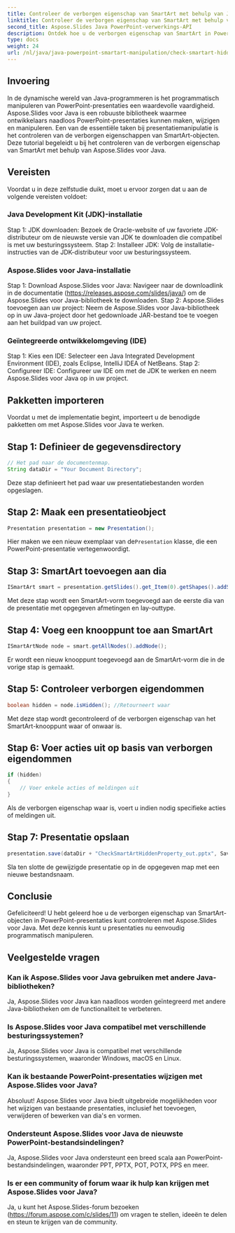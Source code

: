 ```yaml
---
title: Controleer de verborgen eigenschap van SmartArt met behulp van Java
linktitle: Controleer de verborgen eigenschap van SmartArt met behulp van Java
second_title: Aspose.Slides Java PowerPoint-verwerkings-API
description: Ontdek hoe u de verborgen eigenschap van SmartArt in PowerPoint kunt controleren met Aspose.Slides voor Java, waardoor de manipulatie van presentaties wordt verbeterd.
type: docs
weight: 24
url: /nl/java/java-powerpoint-smartart-manipulation/check-smartart-hidden-property-java/
---
```

## Invoering
In de dynamische wereld van Java-programmeren is het programmatisch manipuleren van PowerPoint-presentaties een waardevolle vaardigheid. Aspose.Slides voor Java is een robuuste bibliotheek waarmee ontwikkelaars naadloos PowerPoint-presentaties kunnen maken, wijzigen en manipuleren. Een van de essentiële taken bij presentatiemanipulatie is het controleren van de verborgen eigenschappen van SmartArt-objecten. Deze tutorial begeleidt u bij het controleren van de verborgen eigenschap van SmartArt met behulp van Aspose.Slides voor Java.
## Vereisten
Voordat u in deze zelfstudie duikt, moet u ervoor zorgen dat u aan de volgende vereisten voldoet:
### Java Development Kit (JDK)-installatie
Stap 1: JDK downloaden: Bezoek de Oracle-website of uw favoriete JDK-distributeur om de nieuwste versie van JDK te downloaden die compatibel is met uw besturingssysteem.
Stap 2: Installeer JDK: Volg de installatie-instructies van de JDK-distributeur voor uw besturingssysteem.
### Aspose.Slides voor Java-installatie
Stap 1: Download Aspose.Slides voor Java: Navigeer naar de downloadlink in de documentatie (https://releases.aspose.com/slides/java/) om de Aspose.Slides voor Java-bibliotheek te downloaden.
Stap 2: Aspose.Slides toevoegen aan uw project: Neem de Aspose.Slides voor Java-bibliotheek op in uw Java-project door het gedownloade JAR-bestand toe te voegen aan het buildpad van uw project.
### Geïntegreerde ontwikkelomgeving (IDE)
Stap 1: Kies een IDE: Selecteer een Java Integrated Development Environment (IDE), zoals Eclipse, IntelliJ IDEA of NetBeans.
Stap 2: Configureer IDE: Configureer uw IDE om met de JDK te werken en neem Aspose.Slides voor Java op in uw project.

## Pakketten importeren
Voordat u met de implementatie begint, importeert u de benodigde pakketten om met Aspose.Slides voor Java te werken.
## Stap 1: Definieer de gegevensdirectory
```java
// Het pad naar de documentenmap.
String dataDir = "Your Document Directory";
```
Deze stap definieert het pad waar uw presentatiebestanden worden opgeslagen.
## Stap 2: Maak een presentatieobject
```java
Presentation presentation = new Presentation();
```
Hier maken we een nieuw exemplaar van de`Presentation` klasse, die een PowerPoint-presentatie vertegenwoordigt.
## Stap 3: SmartArt toevoegen aan dia
```java
ISmartArt smart = presentation.getSlides().get_Item(0).getShapes().addSmartArt(10, 10, 400, 300, SmartArtLayoutType.RadialCycle);
```
Met deze stap wordt een SmartArt-vorm toegevoegd aan de eerste dia van de presentatie met opgegeven afmetingen en lay-outtype.
## Stap 4: Voeg een knooppunt toe aan SmartArt
```java
ISmartArtNode node = smart.getAllNodes().addNode();
```
Er wordt een nieuw knooppunt toegevoegd aan de SmartArt-vorm die in de vorige stap is gemaakt.
## Stap 5: Controleer verborgen eigendommen
```java
boolean hidden = node.isHidden(); //Retourneert waar
```
Met deze stap wordt gecontroleerd of de verborgen eigenschap van het SmartArt-knooppunt waar of onwaar is.
## Stap 6: Voer acties uit op basis van verborgen eigendommen
```java
if (hidden)
{
    // Voer enkele acties of meldingen uit
}
```
Als de verborgen eigenschap waar is, voert u indien nodig specifieke acties of meldingen uit.
## Stap 7: Presentatie opslaan
```java
presentation.save(dataDir + "CheckSmartArtHiddenProperty_out.pptx", SaveFormat.Pptx);
```
Sla ten slotte de gewijzigde presentatie op in de opgegeven map met een nieuwe bestandsnaam.

## Conclusie
Gefeliciteerd! U hebt geleerd hoe u de verborgen eigenschap van SmartArt-objecten in PowerPoint-presentaties kunt controleren met Aspose.Slides voor Java. Met deze kennis kunt u presentaties nu eenvoudig programmatisch manipuleren.
## Veelgestelde vragen
### Kan ik Aspose.Slides voor Java gebruiken met andere Java-bibliotheken?
Ja, Aspose.Slides voor Java kan naadloos worden geïntegreerd met andere Java-bibliotheken om de functionaliteit te verbeteren.
### Is Aspose.Slides voor Java compatibel met verschillende besturingssystemen?
Ja, Aspose.Slides voor Java is compatibel met verschillende besturingssystemen, waaronder Windows, macOS en Linux.
### Kan ik bestaande PowerPoint-presentaties wijzigen met Aspose.Slides voor Java?
Absoluut! Aspose.Slides voor Java biedt uitgebreide mogelijkheden voor het wijzigen van bestaande presentaties, inclusief het toevoegen, verwijderen of bewerken van dia's en vormen.
### Ondersteunt Aspose.Slides voor Java de nieuwste PowerPoint-bestandsindelingen?
Ja, Aspose.Slides voor Java ondersteunt een breed scala aan PowerPoint-bestandsindelingen, waaronder PPT, PPTX, POT, POTX, PPS en meer.
### Is er een community of forum waar ik hulp kan krijgen met Aspose.Slides voor Java?
Ja, u kunt het Aspose.Slides-forum bezoeken (https://forum.aspose.com/c/slides/11) om vragen te stellen, ideeën te delen en steun te krijgen van de community.